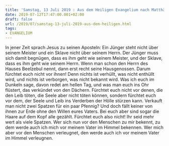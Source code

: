 ```yaml
---
title: 'Samstag, 13 Juli 2019 : Aus dem Heiligen Evangelium nach Matthäus - Mt 10,24-33.'
date: 2019-07-12T17:47:00.001+02:00
draft: false
url: /2019/07/samstag-13-juli-2019-aus-dem-heiligen.html
tags: 
- EVANGELIUM
---
```


In jener Zeit sprach Jesus zu seinen Aposteln: Ein Jünger steht nicht über seinem Meister und ein Sklave nicht über seinem Herrn. Der Jünger muss sich damit begnügen, dass es ihm geht wie seinem Meister, und der Sklave, dass es ihm geht wie seinem Herrn. Wenn man schon den Herrn des Hauses Beelzebul nennt, dann erst recht seine Hausgenossen. Darum fürchtet euch nicht vor ihnen! Denn nichts ist verhüllt, was nicht enthüllt wird, und nichts ist verborgen, was nicht bekannt wird. Was ich euch im Dunkeln sage, davon redet am hellen Tag, und was man euch ins Ohr flüstert, das verkündet von den Dächern. Fürchtet euch nicht vor denen, die den Leib töten, die Seele aber nicht töten können, sondern fürchtet euch vor dem, der Seele und Leib ins Verderben der Hölle stürzen kann. Verkauft man nicht zwei Spatzen für ein paar Pfennig? Und doch fällt keiner von ihnen zur Erde ohne den Willen eures Vaters. Bei euch aber sind sogar die Haare auf dem Kopf alle gezählt. Fürchtet euch also nicht! Ihr seid mehr wert als viele Spatzen. Wer sich nun vor den Menschen zu mir bekennt, zu dem werde auch ich mich vor meinem Vater im Himmel bekennen. Wer mich aber vor den Menschen verleugnet, den werde auch ich vor meinem Vater im Himmel verleugnen.